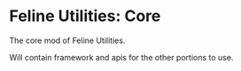 # Feline Utilities: Core

The core mod of Feline Utilities.

Will contain framework and apis for the other portions to use.